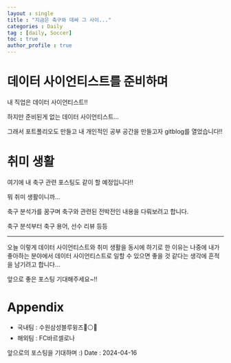 ```yaml
---
layout : single
title : "지금은 축구와 데싸 그 사이..."
categories : Daily
tag : [daily, Soccer]
toc : true
author_profile : true
---
```


# 데이터 사이언티스트를 준비하며
내 직업은 데이터 사이언티스트!!

하지만 준비된게 없는 데이터 사이언티스트...

그래서 포트폴리오도 만들고 내 개인적인 공부 공간을 만들고자 gitblog를 열었습니다!!


# 취미 생활
여기에 내 축구 관련 포스팅도 같이 할 예정입니다!!

뭐 취미 생활이니까... 

축구 분석가를 꿈구며 축구와 관련된 전박전인 내용을 다뤄보려고 합니다. 

축구 분석부터 축구 용어, 선수 리뷰 등등

---

오늘 이렇게 데이터 사이언티스트와 취미 생활을 동시에 하기로 한 이유는 나중에 내가 좋아하는 분야에서 데이터 사이언티스트로 일할 수 있으면 좋을 것 같다는 생각에 흔적을 남기려고 합니다...

앞으로 좋은 포스팅 기대해주세요~!!


# Appendix
- 국내팀 : 수원삼성블루윙즈🔵⚪🔴
- 해외팀 : FC바르셀로나
  

앞으로의 포스팅을 기대하며 :)
Date : 2024-04-16



